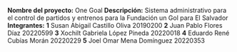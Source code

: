 **Nombre del proyecto:** One Goal
**Descripción:** Sistema administrativo para el control de partidos y entrenos para la Fundación un Gol para El Salvador
**Integrantes:**
**1** Susan Abigail Castillo Oliva 20190200
**2** Juan Pablo Flores Díaz 20220599
**3** Xochilt Gabriela López Pineda 20220018
**4** Eduardo René Cubías Morán 20220229
**5** Joel Omar Mena Domínguez 20220353
